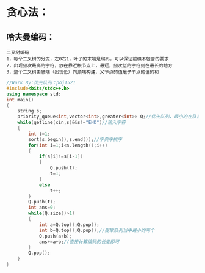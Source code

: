 # 贪心法：
## 哈夫曼编码：
    二叉树编码
    1，每个二叉树的分支，左0右1，叶子的末端是编码，可以保证前缀不包含的要求
    2，出现频次最高的字符，放在靠近根节点上，最短，频次低的字符则在最长的地方
    3，整个二叉树由底端（出现低）向顶端构建，父节点的值是子节点的值的和
```c++
//Work By:优先队列：poj1521
#include<bits/stdc++.h>
using namespace std;
int main()
{
    string s;
    priority_queue<int,vector<int>,greater<int>> Q;//优先队列，最小的在队首
    while(getline(cin,s)&&s!="END")//输入字符
    {
        int t=1;
        sort(s.begin(),s.end());//字典序排序
        for(int i=1;i<s.length();i++)
        {
            if(s[i]!=s[i-1])
            {
                Q.push(t);
                t=1;
            }
            else 
                t++;
        }
        Q.push(t);
        int ans=0;
        while(Q.size()>1)
        {
            int a=Q.top();Q.pop();
            int b=Q.top();Q.pop();//提取队列当中最小的两个
            Q.push(a+b);
            ans+=a+b;//直接计算编码的长度即可
        }
        Q.pop();
    }
}
```